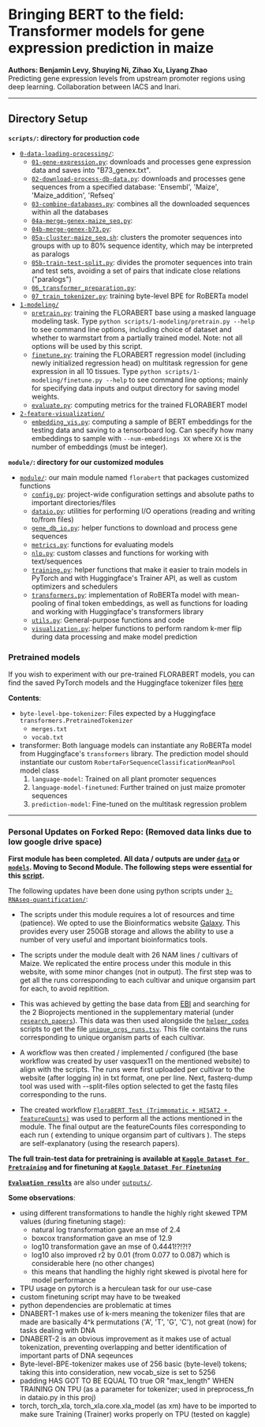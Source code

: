 # Bringing BERT to the field: Transformer models for gene expression prediction in maize

**Authors: Benjamin Levy, Shuying Ni, Zihao Xu, Liyang Zhao**  
Predicting gene expression levels from upstream promoter regions using deep learning. Collaboration between IACS and Inari.

---

## Directory Setup

**`scripts/`: directory for production code**

- [`0-data-loading-processing/`](https://github.com/gurveervirk/florabert/tree/master/scripts/0-data-loading-processing):
  - [`01-gene-expression.py`](https://github.com/gurveervirk/florabert/blob/master/scripts/0-data-loading-processing/01-gene-expression.py): downloads and processes gene expression data and saves into "B73_genex.txt".
  - [`02-download-process-db-data.py`](https://github.com/gurveervirk/florabert/blob/master/scripts/0-data-loading-processing/02-download-process-db-data.py): downloads and processes gene sequences from a specified database: 'Ensembl', 'Maize', 'Maize_addition', 'Refseq'
  - [`03-combine-databases.py`](https://github.com/gurveervirk/florabert/blob/master/scripts/0-data-loading-processing/03-combine-databases.py): combines all the downloaded sequences within all the databases
  - [`04a-merge-genex-maize_seq.py`](https://github.com/gurveervirk/florabert/blob/master/scripts/0-data-loading-processing/04a-merge-genex-maize_seq.py):
  - [`04b-merge-genex-b73.py`](https://github.com/gurveervirk//blob/master/scripts/0-data-loading-processing/04b-merge-genex-b73.py):
  - [`05a-cluster-maize_seq.sh`](scripts/0-data-loading-processing/05a-cluster-maize_seq.sh): clusters the promoter sequences into groups with up to 80% sequence identity, which may be interpreted as paralogs
  - [`05b-train-test-split.py`](https://github.com/gurveervirk/florabert/blob/master/scripts/0-data-loading-processing/05-train-test-split.py): divides the promoter sequences into train and test sets, avoiding a set of pairs that indicate close relations ("paralogs")
  - [`06_transformer_preparation.py`](https://github.com/gurveervirk/florabert/blob/master/scripts/0-data-loading-processing/06_transformer_preparation.py):
  - [`07_train_tokenizer.py`](https://github.com/gurveervirk/florabert/blob/master/scripts/0-data-loading-processing/07_train_tokenizer.py): training byte-level BPE for RoBERTa model
- [`1-modeling/`](https://github.com/gurveervirk/florabert/tree/master/scripts/1-modeling)
  - [`pretrain.py`](https://github.com/gurveervirk/florabert/blob/master/scripts/1-modeling/pretrain.py): training the FLORABERT base using a masked language modeling task. Type `python scripts/1-modeling/pretrain.py --help` to see command line options, including choice of dataset and whether to warmstart from a partially trained model. Note: not all options will be used by this script.
  - [`finetune.py`](https://github.com/gurveervirk/florabert/blob/master/scripts/1-modeling/finetune.py): training the FLORABERT regression model (including newly initialized regression head) on multitask regression for gene expression in all 10 tissues. Type `python scripts/1-modeling/finetune.py --help` to see command line options; mainly for specifying data inputs and output directory for saving model weights.
  - [`evaluate.py`](https://github.com/gurveervirk/florabert/blob/master/scripts/1-modeling/evaluate.py): computing metrics for the trained FLORABERT model
- [`2-feature-visualization/`](https://github.com/gurveervirk/florabert/tree/master/scripts/2-feature-visualization)
  - [`embedding_vis.py`](https://github.com/gurveervirk/florabert/blob/master/scripts/2-feature-visualization/embedding_vis.py): computing a sample of BERT embeddings for the testing data and saving to a tensorboard log. Can specify how many embeddings to sample with `--num-embeddings XX` where `XX` is the number of embeddings (must be integer).

**`module/`: directory for our customized modules**

- [`module/`](https://github.com/gurveervirk/florabert/tree/master/module/florabert): our main module named `florabert` that packages customized functions
  - [`config.py`](https://github.com/gurveervirk/florabert/blob/master/module/florabert/config.py): project-wide configuration settings and absolute paths to important directories/files
  - [`dataio.py`](https://github.com/gurveervirk/florabert/blob/master/module/florabert/dataio.py): utilities for performing I/O operations (reading and writing to/from files)
  - [`gene_db_io.py`](https://github.com/gurveervirk/florabert/blob/master/module/florabert/gene_db_io.py): helper functions to download and process gene sequences
  - [`metrics.py`](https://github.com/gurveervirk/florabert/blob/master/module/florabert/metrics.py): functions for evaluating models
  - [`nlp.py`](https://github.com/gurveervirk/florabert/blob/master/module/florabert/nlp.py): custom classes and functions for working with text/sequences
  - [`training.py`](https://github.com/gurveervirk/florabert/blob/master/module/florabert/training.py): helper functions that make it easier to train models in PyTorch and with Huggingface's Trainer API, as well as custom optimizers and schedulers
  - [`transformers.py`](https://github.com/gurveervirk/florabert/blob/master/module/florabert/transformers.py): implementation of RoBERTa model with mean-pooling of final token embeddings, as well as functions for loading and working with Huggingface's transformers library
  - [`utils.py`](https://github.com/gurveervirk/florabert/blob/master/module/florabert/utils.py): General-purpose functions and code
  - [`visualization.py`](https://github.com/gurveervirk/florabert/blob/master/module/florabert/visualization.py): helper functions to perform random k-mer flip during data processing and make model prediction

### Pretrained models

If you wish to experiment with our pre-trained FLORABERT models, you can find the saved PyTorch models and the Huggingface tokenizer files [here](https://huggingface.co/Gurveer05/FloraBERT)

**Contents**:

- `byte-level-bpe-tokenizer`: Files expected by a Huggingface `transformers.PretrainedTokenizer`
  - `merges.txt`
  - `vocab.txt`
- transformer: Both language models can instantiate any RoBERTa model from Huggingface's `transformers` library. The prediction model should instantiate our custom `RobertaForSequenceClassificationMeanPool` model class
  1. `language-model`: Trained on all plant promoter sequences
  2. `language-model-finetuned`: Further trained on just maize promoter sequences
  3. `prediction-model`: Fine-tuned on the multitask regression problem

---

### Personal Updates on Forked Repo: (Removed data links due to low google drive space)

**First module has been completed. All data / outputs are under [`data`](https://github.com/gurveervirk/florabert/tree/main/data) or [`models`](https://github.com/gurveervirk/florabert/tree/main/models). Moving to Second Module. The following steps were essential for this [script](https://github.com/gurveervirk/florabert/blob/main/scripts/0-data-loading-processing/04-process-genex-nam.py).**

The following updates have been done using python scripts under [`3-RNAseq-quantification/`](https://github.com/gurveervirk/florabert/tree/master/scripts/3-RNAseq-quantification):

- The scripts under this module requires a lot of resources and time (patience). We opted to use the Bioinformatics website [Galaxy](https://usegalaxy.org/). This provides every user 250GB storage and allows the ability to use a number of very useful and important bioinformatics tools. 

- The scripts under the module dealt with 26 NAM lines / cultivars of Maize. We replicated the entire process under this module in this website, with some minor changes (not in output). The first step was to get all the runs corresponding to each cultivar and unique organsim part for each, to avoid repitition. 

- This was achieved by getting the base data from [EBI](https://www.ebi.ac.uk/) and searching for the 2 Bioprojects mentioned in the supplementary material (under [`research_papers`](https://github.com/gurveervirk/florabert/tree/main/research_papers)). This data was then used alongside the [`helper_codes`](https://github.com/gurveervirk/florabert/tree/main/helper_codes) scripts to get the file [`unique_orgs_runs.tsv`](https://github.com/gurveervirk/florabert/blob/main/helper_files/unique_orgs_runs.tsv). This file contains the runs corresponding to unique organism parts of each cultivar.

- A workflow was then created / implemented / configured (the base workflow was created by user vasquex11 on the mentioned website) to align with the scripts. The runs were first uploaded per cultivar to the website (after logging in) in txt format, one per line. Next, fasterq-dump tool was used with --split-files option selected to get the fastq files corresponding to the runs.

- The created workflow [`FloraBERT Test (Trimmomatic + HISAT2 + featureCounts)`](https://usegalaxy.org/u/gurveer05/w/copy-of-module-72-part-1-trimmomatic--hisat2--featurecounts-shared-by-user-vasquex11) was used to perform all the actions mentioned in the module. The final output are the featureCounts files corresponding to each run ( extending to unique organsim part of cultivars ). The steps are self-explanatory (using the research papers).

**The full train-test data for pretraining is available at [`Kaggle Dataset For Pretraining`](https://www.kaggle.com/datasets/gsv001100/dataset-for-updation/versions/7) and for finetuning at [`Kaggle Dataset For Finetuning`](https://www.kaggle.com/datasets/gsv001100/dataset-for-updation/versions/3)**

**[`Evaluation results`](https://www.kaggle.com/datasets/gurveersinghvirk/florabert-base/versions/83)** are also under [`outputs/`](https://github.com/gurveervirk/florabert/tree/main/output).

**Some observations**:

- using different transformations to handle the highly right skewed TPM values (during finetuning stage):
  - natural log transformation gave an mse of 2.4
  - boxcox transformation gave an mse of 12.9
  - log10 transformation gave an mse of 0.4441!?!?!?
  - log10 also improved r2 by 0.01 (from 0.077 to 0.087) which is considerable here (no other changes)
  - this means that handling the highly right skewed is pivotal here for model performance
- TPU usage on pytorch is a herculean task for our use-case
- custom finetuning script may have to be tweaked
- python dependencies are problematic at times
- DNABERT-1 makes use of k-mers meaning the tokenizer files that are made are basically 4^k permutations ('A', 'T', 'G', 'C'), not great (now) for tasks dealing with DNA
- DNABERT-2 is an obvious improvement as it makes use of actual tokenization, preventing overlapping and better identification of important parts of DNA seqeunces
- Byte-level-BPE-tokenizer makes use of 256 basic (byte-level) tokens; taking this into consideration, new vocab_size is set to 5256
- padding HAS GOT TO BE EQUAL TO true OR "max_length" WHEN TRAINING ON TPU (as a parameter for tokenizer; used in preprocess_fn in dataio.py in this proj)
- torch, torch_xla, torch_xla.core.xla_model (as xm) have to be imported to make sure Training (Trainer) works properly on TPU (tested on kaggle)

